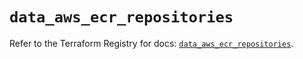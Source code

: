 # `data_aws_ecr_repositories`

Refer to the Terraform Registry for docs: [`data_aws_ecr_repositories`](https://registry.terraform.io/providers/hashicorp/aws/6.0.0/docs/data-sources/ecr_repositories).

